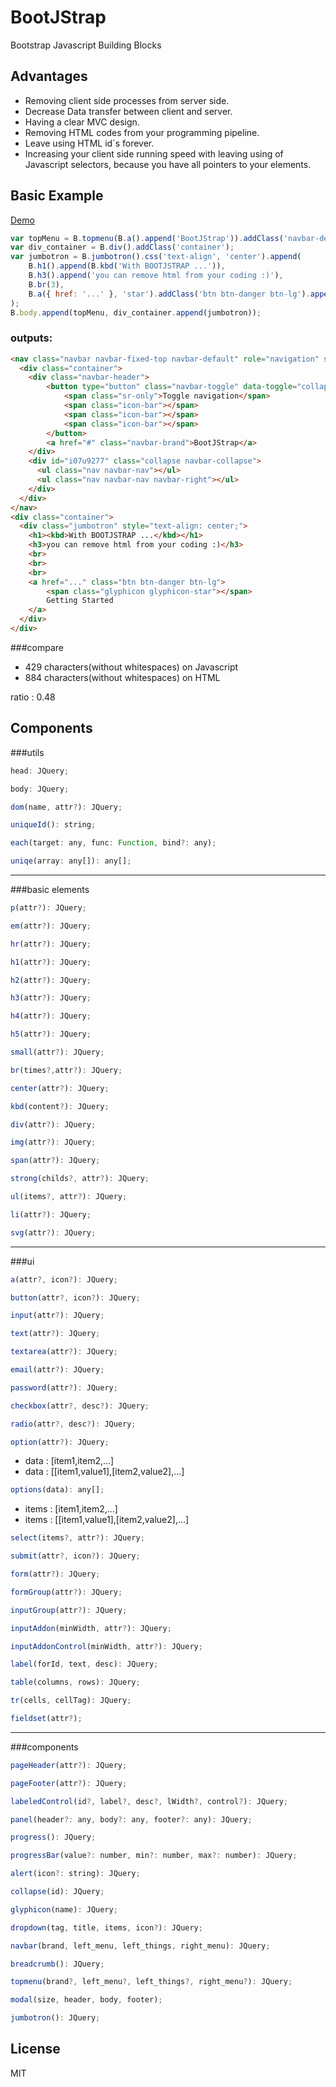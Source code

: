 BootJStrap
==========

Bootstrap Javascript Building Blocks

Advantages
--------------
- Removing client side processes from server side.
- Decrease Data transfer between client and server.
- Having a clear MVC design.
- Removing HTML codes from your programming pipeline.
- Leave using HTML id`s forever.
- Increasing your client side running speed with leaving using of Javascript selectors, because you have all pointers to your elements.
	
Basic Example
--------------
[Demo]
```js
var topMenu = B.topmenu(B.a().append('BootJStrap')).addClass('navbar-default');
var div_container = B.div().addClass('container');
var jumbotron = B.jumbotron().css('text-align', 'center').append(
	B.h1().append(B.kbd('With BOOTJSTRAP ...')),
    B.h3().append('you can remove html from your coding :)'),
    B.br(3),
    B.a({ href: '...' }, 'star').addClass('btn btn-danger btn-lg').append('Getting Started')
);
B.body.append(topMenu, div_container.append(jumbotron));
```
### outputs:
```html
<nav class="navbar navbar-fixed-top navbar-default" role="navigation" style="top: 0px; z-index: 1029;">
  <div class="container">
    <div class="navbar-header">
		<button type="button" class="navbar-toggle" data-toggle="collapse" data-target="#i07u9277">
			<span class="sr-only">Toggle navigation</span>
			<span class="icon-bar"></span>
			<span class="icon-bar"></span>
			<span class="icon-bar"></span>
		</button>
		<a href="#" class="navbar-brand">BootJStrap</a>
	</div>
    <div id="i07u9277" class="collapse navbar-collapse">
      <ul class="nav navbar-nav"></ul>
      <ul class="nav navbar-nav navbar-right"></ul>
    </div>
  </div>
</nav>
<div class="container">
  <div class="jumbotron" style="text-align: center;">
    <h1><kbd>With BOOTJSTRAP ...</kbd></h1>
    <h3>you can remove html from your coding :)</h3>
    <br>
	<br>
	<br>
	<a href="..." class="btn btn-danger btn-lg">
		<span class="glyphicon glyphicon-star"></span>
		Getting Started
	</a>
  </div>
</div>
```
###compare
- 429 characters(without whitespaces) on Javascript
- 884 characters(without whitespaces) on HTML

ratio : 0.48

## Components
###utils
```js
head: JQuery;
```
```js
body: JQuery;
```
```js
dom(name, attr?): JQuery;
```
```js
uniqueId(): string;
```
```js
each(target: any, func: Function, bind?: any);
```
```js
uniqe(array: any[]): any[];
```
---
###basic elements
```js
p(attr?): JQuery;
```
```js
em(attr?): JQuery;
```
```js
hr(attr?): JQuery;
```
```js
h1(attr?): JQuery;
```
```js
h2(attr?): JQuery;
```
```js
h3(attr?): JQuery;
```
```js
h4(attr?): JQuery;
```
```js
h5(attr?): JQuery;
```
```js
small(attr?): JQuery;
```
```js
br(times?,attr?): JQuery;
```
```js
center(attr?): JQuery;
```
```js
kbd(content?): JQuery;
```
```js
div(attr?): JQuery;
```
```js
img(attr?): JQuery;
```
```js
span(attr?): JQuery;
```
```js
strong(childs?, attr?): JQuery;
```
```js
ul(items?, attr?): JQuery;
```
```js
li(attr?): JQuery;
```
```js
svg(attr?): JQuery;
```
---
###ui
```js
a(attr?, icon?): JQuery;
```
```js
button(attr?, icon?): JQuery;
```
```js
input(attr?): JQuery;
```
```js
text(attr?): JQuery;
```
```js
textarea(attr?): JQuery;
```
```js
email(attr?): JQuery;
```
```js
password(attr?): JQuery;
```
```js
checkbox(attr?, desc?): JQuery;
```
```js
radio(attr?, desc?): JQuery;
```
```js
option(attr?): JQuery;
```
- data : [item1,item2,...]
- data : [[item1,value1],[item2,value2],...]

```js
options(data): any[];
```
- items : [item1,item2,...]
- items : [[item1,value1],[item2,value2],...]

```js
select(items?, attr?): JQuery;
```
```js
submit(attr?, icon?): JQuery;
```
```js
form(attr?): JQuery;
```
```js
formGroup(attr?): JQuery;
```
```js
inputGroup(attr?): JQuery;
```
```js
inputAddon(minWidth, attr?): JQuery;
```
```js
inputAddonControl(minWidth, attr?): JQuery;
```
```js
label(forId, text, desc): JQuery;
```
```js
table(columns, rows): JQuery;
```
```js
tr(cells, cellTag): JQuery;
```
```js
fieldset(attr?);
```
---
###components
```js
pageHeader(attr?): JQuery;
```
```js
pageFooter(attr?): JQuery;
```
```js
labeledControl(id?, label?, desc?, lWidth?, control?): JQuery;
```
```js
panel(header?: any, body?: any, footer?: any): JQuery;
```
```js
progress(): JQuery;
```
```js
progressBar(value?: number, min?: number, max?: number): JQuery;
```
```js
alert(icon?: string): JQuery;
```
```js
collapse(id): JQuery;
```
```js
glyphicon(name): JQuery;
```
```js
dropdown(tag, title, items, icon?): JQuery;
```
```js
navbar(brand, left_menu, left_things, right_menu): JQuery;
```
```js
breadcrumb(): JQuery;
```
```js
topmenu(brand?, left_menu?, left_things?, right_menu?): JQuery;
```
```js
modal(size, header, body, footer);
```
```js
jumbotron(): JQuery;
```

	
License
----
MIT

[Demo]:https://rawgit.com/sajjad-shirazy/BootJStrap/master/test/index.htm
